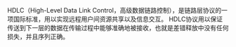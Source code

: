 HDLC（High-Level Data Link Control，高级数据链路控制），是链路层协议的一项国际标准，用以实现远程用户间资源共享以及信息交互。 HDLC协议用以保证传送到下一层的数据在传输过程中能够准确地被接收，也就是差错释放中没有任何损失，并且序列正确。
